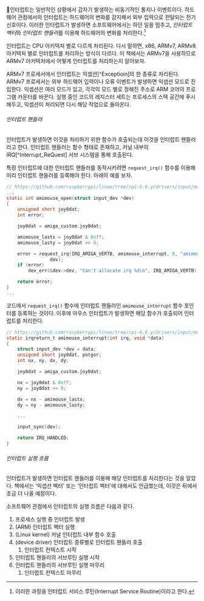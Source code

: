 인터럽트는 일반적인 상황에서 갑자기 발생하는 비동기적인 통지나 이벤트이다. 하드웨어 관점에서의 인터럽트는 하드웨어의 변화를 감지해서 외부 입력으로 전달되는 전기 신호이다. 이러한 인터럽트가 발생하면 소프트웨어에서는 하던 일을 멈추고, *인터럽트 벡터*와 *인터럽트 핸들러*를 이용해 하드웨어의 변화를 처리한다.[^1]

인터럽트는 CPU 아키텍처 별로 다르게 처리된다. 다시 말하면, x86, ARMv7, ARMv8 아키텍처 별로 인터럽트를 처리하는 방식이 다르다. 이 책에서는 ARMv7을 사용하므로 ARMv7 아키텍처에서 어떻게 인터럽트를 처리하는지 알아보자.

ARMv7 프로세서에서 인터럽트는 익셉션[^Exceptioin]의 한 종류로 처리된다. ARMv7 프로세서는 외부 하드웨어 입력이나 오류 이벤트가 발생하면 익셉션 모드로 진입한다. 익셉션은 여러 모드가 있고, 각각의 모드 별로 정해진 주소로 ARM 코어의 프로그램 카운터를 바꾼다. 실행 중인 코드의 레지스터 세트는 프로세스의 스택 공간에 푸시해두고, 익셉션이 처리되면 다시 해당 작업으로 돌아온다.

###### 인터럽트 핸들러
인터럽트가 발생하면 이것을 처리하기 위한 함수가 호출되는데 이것을 인터럽트 핸들러라고 한다. 인터럽트 핸들러는 함수 형태로 존재하고, 커널 내부의 *IRQ*[^Interrupt_ReQuest] 서브 시스템을 통해 호출된다.

특정 인터럽트에 대한 인터럽트 핸들러를 동작시키려면 `request_irq()` 함수를 이용해 미리 인터럽트 핸들러를 등록해야 한다. 아래의 예를 보자.
```C
// https://github.com/raspberrypi/linux/tree/rpi-6.6.y/drivers/input/mouse/amimouse.c
...
static int amimouse_open(struct input_dev *dev)
{
	unsigned short joy0dat;
	int error;

	joy0dat = amiga_custom.joy0dat;

	amimouse_lastx = joy0dat & 0xff;
	amimouse_lasty = joy0dat >> 8;

	error = request_irq(IRQ_AMIGA_VERTB, amimouse_interrupt, 0, "amimouse",
			    dev);
	if (error)
		dev_err(&dev->dev, "Can't allocate irq %d\n", IRQ_AMIGA_VERTB);

	return error;
}
...
```
코드에서 `request_irq()` 함수에 인터럽트 핸들러인 `amimouse_interrupt` 함수 포인터를 등록하는 것이다. 이후에 마우스 인터럽트가 발생하면 해당 함수가 호출되어 인터럽트를 처리한다.
```C
// https://github.com/raspberrypi/linux/tree/rpi-6.6.y/drivers/input/mouse/amimouse.c
static irqreturn_t amimouse_interrupt(int irq, void *data)
{
	struct input_dev *dev = data;
	unsigned short joy0dat, potgor;
	int nx, ny, dx, dy;

	joy0dat = amiga_custom.joy0dat;

	nx = joy0dat & 0xff;
	ny = joy0dat >> 8;

	dx = nx - amimouse_lastx;
	dy = ny - amimouse_lasty;

	...

	input_sync(dev);

	return IRQ_HANDLED;
}
```

###### 인터럽트 실행 흐름
인터럽트가 발생하면 인터럽트 핸들러를 이용해 해당 인터럽트를 처리한다는 것을 알았다. 책에서는 '익셉션 벡터' 또는 '인터럽트 벡터'에 대해서도 언급했는데, 이것은 뒤에서 조금 더 나올 예정이다.

소프트웨어 관점에서 인터럽트의 실행 흐름은 다음과 같다.
1. 프로세스 실행 중 인터럽트 발생
2. (ARM) 인터럽트 벡터 실행
3. (Linux kernel) 커널 인터럽트 내부 함수 호출
4. (device driver) 인터럽트 종류별로 인터럽트 핸들러 호출
	1. 인터럽트 컨텍스트 시작
5. 인터럽트 핸들러의 서브루틴 실행 시작
6. 인터럽트 핸들러의 서브루틴 실행 마무리
	1. 인터럽트 컨텍스트 마무리




[^1]: 이러한 과정을 인터럽트 서비스 루틴(Interrupt Service Routine)이라고 한다.